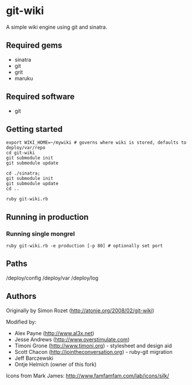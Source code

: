 # git-wiki #

A simple wiki engine using git and sinatra.

## Required gems

- sinatra
- git
- grit
- maruku

## Required software

- git

## Getting started

    export WIKI_HOME=~/mywiki # governs where wiki is stored, defaults to deploy/var/repo
    cd git-wiki
    git submodule init 
    git submodule update

    cd ./sinatra;
    git submodule init
    git submodule update
    cd ..

    ruby git-wiki.rb

## Running in production

### Running single mongrel

    ruby git-wiki.rb -e production [-p 80] # optionally set port

## Paths

/deploy/config
/deploy/var
/deploy/log

## Authors ##

Originally by Simon Rozet (http://atonie.org/2008/02/git-wiki)

Modified by:
- Alex Payne (http://www.al3x.net)
- Jesse Andrews (http://www.overstimulate.com)
- Timoni Grone (http://www.timoni.org) - stylesheet and design aid
- Scott Chacon (http://jointheconversation.org) - ruby-git migration
- Jeff Barczewski
- Ontje Helmich (owner of this fork)

Icons from Mark James: http://www.famfamfam.com/lab/icons/silk/
